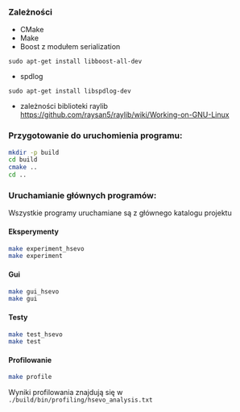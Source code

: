 ### Zależności
- CMake
- Make
- Boost z modułem serialization
```
sudo apt-get install libboost-all-dev
```
- spdlog
```
sudo apt-get install libspdlog-dev
```
- zależności biblioteki raylib
https://github.com/raysan5/raylib/wiki/Working-on-GNU-Linux

### Przygotowanie do uruchomienia programu:
```bash
mkdir -p build
cd build
cmake ..
cd ..
```

### Uruchamianie głównych programów:

Wszystkie programy uruchamiane są z głównego katalogu projektu

#### Eksperymenty
```bash
make experiment_hsevo
make experiment
```

#### Gui
```bash
make gui_hsevo
make gui
```

#### Testy
```bash
make test_hsevo
make test
```

#### Profilowanie
```bash
make profile
```
Wyniki profilowania znajdują się w `./build/bin/profiling/hsevo_analysis.txt`

